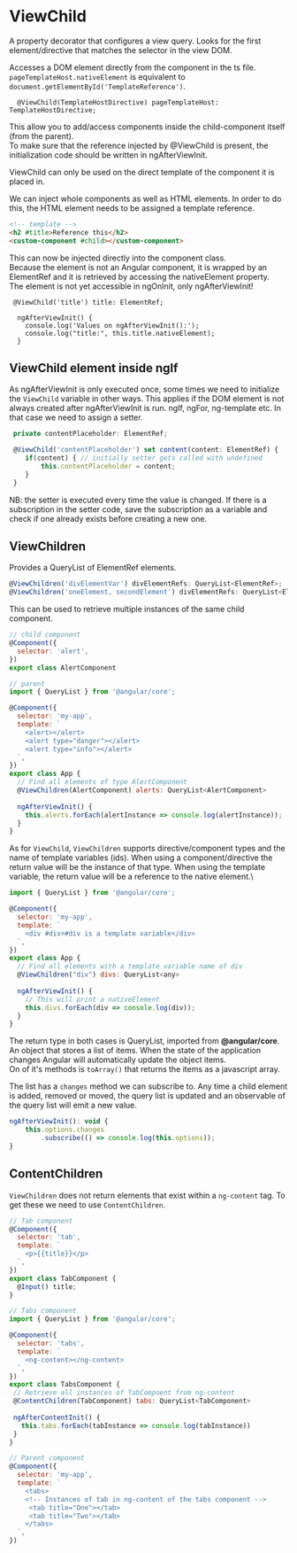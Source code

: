 # ViewChild

A property decorator that configures a view query. Looks for the first element/directive that matches the selector in the view DOM.

Accesses a DOM element directly from the component in the ts file.\
`pageTemplateHost.nativeElement` is equivalent to `document.getElementById('TemplateReference')`.

```Js
  @ViewChild(TemplateHostDirective) pageTemplateHost: TemplateHostDirective;
```

This allow you to add/access components inside the child-component itself (from the parent).\
To make sure that the reference injected by @ViewChild is present, the initialization code should be written in ngAfterViewInit.

ViewChild can only be used on the direct template of the component it is placed in.

We can inject whole components as well as HTML elements. In order to do this, the HTML element needs to be assigned a template reference.

```html
<!-- template -->
<h2 #title>Reference this</h2>
<custom-component #child></custom-component>
```

This can now be injected directly into the component class.\
Because the element is not an Angular component, it is wrapped by an ElementRef and it is retrieved by accessing the nativeElement property.\
The element is not yet accessible in ngOnInit, only ngAfterViewInit!

```JS
 @ViewChild('title') title: ElementRef;

  ngAfterViewInit() {
    console.log('Values on ngAfterViewInit():');
    console.log("title:", this.title.nativeElement);
  }
```

## ViewChild element inside ngIf
As ngAfterViewInit is only executed once, some times we need to initialize the `ViewChild` variable in other ways. This applies if the DOM element is not always created after ngAfterViewInit is run. ngIf, ngFor, ng-template etc. In that case we need to assign a setter.

```js
 private contentPlaceholder: ElementRef;

 @ViewChild('contentPlaceholder') set content(content: ElementRef) {
    if(content) { // initially setter gets called with undefined
        this.contentPlaceholder = content;
    }
 }
```

NB: the setter is executed every time the value is changed. If there is a subscription in the setter code, save the subscription as a variable and check if one already exists before creating a new one.

## ViewChildren
Provides a QueryList of ElementRef elements. 
```js
@ViewChildren('divElementVar') divElementRefs: QueryList<ElementRef>;
@ViewChildren('oneElement, secondElement') divElementRefs: QueryList<ElementRef>;
```

This can be used to retrieve multiple instances of the same child component.
```js
// child component
@Component({
  selector: 'alert',
})
export class AlertComponent

// parent
import { QueryList } from '@angular/core';

@Component({
  selector: 'my-app',
  template: `
    <alert></alert>
    <alert type="danger"></alert>
    <alert type="info"></alert>
  `,
})
export class App {
  // Find all elements of type AlertComponent
  @ViewChildren(AlertComponent) alerts: QueryList<AlertComponent>
  
  ngAfterViewInit() {
    this.alerts.forEach(alertInstance => console.log(alertInstance));
  }
}
```

As for `ViewChild`, `ViewChildren` supports directive/component types and the name of template variables (ids). When using a component/directive the return value will be the instance of that type. When using the template variable, the return value will be a reference to the native element.\

```js
import { QueryList } from '@angular/core';

@Component({
  selector: 'my-app',
  template: `
    <div #div>#div is a template variable</div>
  `,
})
export class App {
  // Find all elements with a template variable name of div
  @ViewChildren("div") divs: QueryList<any>
  
  ngAfterViewInit() {
    // This will print a nativeElement
    this.divs.forEach(div => console.log(div));
  }
}
```
The return type in both cases is QueryList, imported from **@angular/core**. An object that stores a list of items. When the state of the application changes Angular will automatically update the object items.\
On of it's methods is `toArray()` that returns the items as a javascript array.

The list has a `changes` method we can subscribe to. Any time a child element is added, removed or moved, the query list is updated and an observable of the query list will emit a new value.
```js
ngAfterViewInit(): void {
    this.options.changes
        .subscribe(() => console.log(this.options)); 
}
```

## ContentChildren
`ViewChildren` does not return elements that exist within a `ng-content` tag. To get these we need to use `ContentChildren`.

```js
// Tab component
@Component({
  selector: 'tab',
  template: `
    <p>{{title}}</p>
  `,
})
export class TabComponent {
  @Input() title;
}

// Tabs component
import { QueryList } from '@angular/core';

@Component({
  selector: 'tabs',
  template: `
    <ng-content></ng-content>
  `,
})
export class TabsComponent {
 // Retrieve all instances of TabCompoent from ng-content
 @ContentChildren(TabComponent) tabs: QueryList<TabComponent>
 
 ngAfterContentInit() {
   this.tabs.forEach(tabInstance => console.log(tabInstance))
 }
}

// Parent component
@Component({
  selector: 'my-app',
  template: `
    <tabs>
    <!-- Instances of tab in ng-content of the tabs component -->
     <tab title="One"></tab>
     <tab title="Two"></tab>
    </tabs>
  `,
})
```